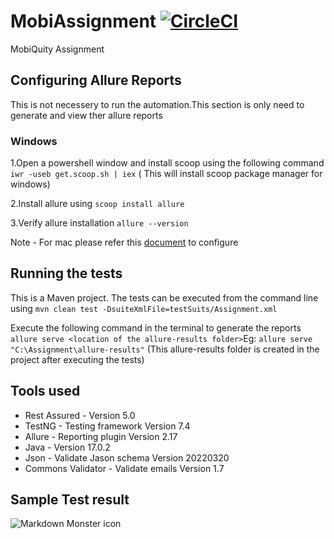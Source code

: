 # MobiAssignment [![CircleCI](https://circleci.com/gh/PnxLasantha/MobiAssignment/tree/master.svg?style=svg&circle-token=1d3b561ce32b809871b71e2f15211b8e284a8047)](https://circleci.com/gh/PnxLasantha/MobiAssignment/tree/master)

MobiQuity Assignment

## Configuring Allure Reports

This is not necessery to run the automation.This section is only need to generate and view ther allure reports

### Windows

1.Open a powershell window and install scoop using the following command `iwr -useb get.scoop.sh | iex` ( This will
install scoop package manager for windows)

2.Install allure using `scoop install allure`

3.Verify allure installation `allure --version`

Note - For mac please refer this [document](https://docs.qameta.io/allure/) to configure

## Running the tests

This is a Maven project. The tests can be executed from the command line using `mvn clean test -DsuiteXmlFile=testSuits/Assignment.xml`

Execute the following command in the terminal to generate the
reports `allure serve <location of the allure-results folder>`Eg: `allure serve "C:\Assignment\allure-results"` (This allure-results folder is created in the project after executing
the tests)

## Tools used

- Rest Assured - Version 5.0
- TestNG - Testing framework Version 7.4
- Allure - Reporting plugin Version 2.17
- Java - Version 17.0.2
- Json - Validate Jason schema Version 20220320
- Commons Validator - Validate emails Version 1.7

## Sample Test result

<img src="https://i.ibb.co/2kFTH4J/tr.png"
     alt="Markdown Monster icon"
     style="float: left; margin-right: 10px;" />
